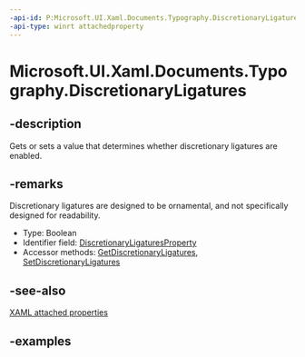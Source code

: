 ```yaml
---
-api-id: P:Microsoft.UI.Xaml.Documents.Typography.DiscretionaryLigatures
-api-type: winrt attachedproperty
---
```


# Microsoft.UI.Xaml.Documents.Typography.DiscretionaryLigatures

<!--
see GetDiscretionaryLigatures, and SetDiscretionaryLigatures
-->

## -description

Gets or sets a value that determines whether discretionary ligatures are enabled.

## -remarks

Discretionary ligatures are designed to be ornamental, and not specifically designed for readability.

<ul><li>Type: Boolean</li><li>Identifier field: <a href="/uwp/api/windows.ui.xaml.documents.typography.discretionaryligaturesproperty">DiscretionaryLigaturesProperty</a></li><li>Accessor methods: <a href="/uwp/api/windows.ui.xaml.documents.typography.getdiscretionaryligatures">GetDiscretionaryLigatures</a>, <a href="/uwp/api/windows.ui.xaml.documents.typography.setdiscretionaryligatures">SetDiscretionaryLigatures</a></li></ul>

## -see-also

[XAML attached properties](/windows/uwp/xaml-platform/attached-properties-overview)

## -examples


